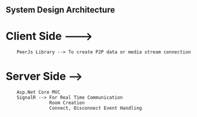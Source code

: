 ## System Design Architecture

# Client Side --->

        PeerJs Library --> To create P2P data or media stream connection

# Server Side -->

        Asp.Net Core MVC
        SignalR --> For Real Time Communication
                    Room Creation
                    Connect, Disconnect Event Handling
